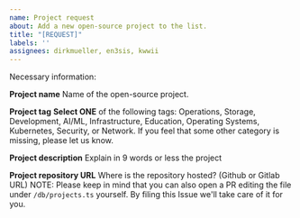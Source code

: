 ```yaml
---
name: Project request
about: Add a new open-source project to the list.
title: "[REQUEST]"
labels: ''
assignees: dirkmueller, en3sis, kwwii
---
```


Necessary information:

**Project name**
Name of the open-source project.

**Project tag**
**Select ONE** of the following tags: Operations, Storage, Development, AI/ML, Infrastructure, Education, Operating Systems, Kubernetes, Security, or Network.
If you feel that some other category is missing, please let us know.

**Project description**
Explain in 9 words or less the project

**Project repository URL**
Where is the repository hosted? (Github or Gitlab URL)
NOTE: Please keep in mind that you can also open a PR editing the file under `/db/projects.ts` yourself.
By filing this Issue we'll take care of it for you.
